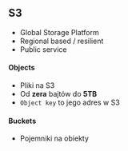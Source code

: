 ## S3

- Global Storage Platform
- Regional based / resilient
- Public service

#### Objects
- Pliki na S3
- Od __zera__ bajtów do __5TB__
- `Object key` to jego adres w S3

#### Buckets
- Pojemniki na obiekty
